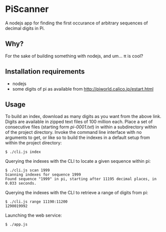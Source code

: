 # PiScanner

A nodejs app for finding the first occurance of arbitrary sequences of decimal
digits in Pi.


## Why?

For the sake of building something with nodejs, and um... π is cool?

## Installation requirements

- nodejs
- some digits of pi as available from http://piworld.calico.jp/estart.html

## Usage

To build an index, download as many digits as you want from the above link.
Digits are available in zipped text files of 100 million each. Place a set of
consecutive files (starting form *pi-0001.txt*) in within a subdirectory within
of the project directory. Invoke the command line interface with no arguments to
get, or like so to build the indexes in a default setup from within the project
directory:

    $ ./cli.js index

Querying the indexes with the CLI to locate a given sequence within pi:

    $ ./cli.js scan 1999
    Scanning indexes for sequence 1999
    Found sequence "1999" in pi, starting after 11195 decimal places, in 0.033 seconds.


Querying the indexes with the CLI to retrieve a range of digits from pi:

    $ ./cli.js range 11190:11200
    1290019992

Launching the web service:

    $ ./app.js

